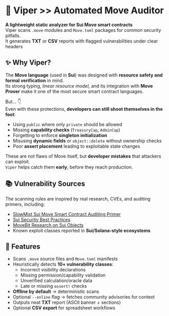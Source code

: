 # 🐍 Viper >> Automated Move Auditor 
**A lightweight static analyzer for Sui Move smart contracts**  
Viper scans `.move` modules and `Move.toml` packages for common security pitfalls.  
It generates **TXT** or **CSV** reports with flagged vulnerabilities under clear headers

## ✨ Why Viper?
The **Move language** (used in **Sui**) was designed with **resource safety and formal verification** in mind.  
Its strong typing, *linear resource model*, and its integration with **Move Prover** make it one of the most secure smart contract languages.

But… 👇  
Even with these protections, **developers can still shoot themselves in the foot**:
- Using `public` where only `private` should be allowed
- Missing **capability checks** (`TreasuryCap`, `AdminCap`)
- Forgetting to enforce **singleton initialization**
- Misusing **dynamic fields** or `object::delete` without ownership checks
- Poor **assert placement** leading to exploitable state changes

These are not flaws of Move itself, but **developer mistakes** that attackers can exploit.  
`Viper` helps catch them **early**, before they reach production.

## 📚 Vulnerability Sources
The scanning rules are inspired by real research, CVEs, and auditing primers, including:
- [SlowMist Sui Move Smart Contract Auditing Primer](https://github.com/slowmist/Sui-MOVE-Smart-Contract-Auditing-Primer)  
- [Sui Security Best Practices](https://sui.io/security)  
- [MoveBit Research on Sui Objects](https://movebit.xyz/blog/post/Sui-Objects-Security-Principles-and-Best-Practices.html)  
- Known exploit classes reported in **Sui/Solana-style ecosystems**  

## 🚀 Features
- Scans `.move` source files and `Move.toml` manifests
- Heuristically detects **10+ vulnerability classes**:
  - Incorrect visibility declarations
  - Missing permission/capability validation
  - Unverified calculation/oracle data
  - Late or missing `assert!` checks
- **Offline by default** → deterministic scans  
- Optional `--online` flag → fetches community advisories for context  
- Outputs neat **TXT** report (ASCII banner + sections)  
- Optional **CSV export** for spreadsheet workflows  

